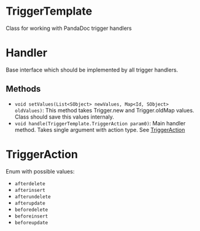 # TriggerTemplate

Class for working with PandaDoc trigger handlers

# Handler

Base interface which should be implemented by all trigger handlers.

## Methods
- `void setValues(List<SObject> newValues, Map<Id, SObject> oldValues)`: This method takes Trigger.new and Trigger.oldMap values. Class should save this values internaly.
- `void handle(TriggerTemplate.TriggerAction param0)`: Main handler method. Takes single argument with action type. See [TriggerAction](#TriggerAction)

# TriggerAction
Enum with possible values:
- `afterdelete`
- `afterinsert`
- `afterundelete`
- `afterupdate`
- `beforedelete`
- `beforeinsert`
- `beforeupdate`